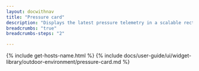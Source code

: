 ```yaml
---
layout: docwithnav
title: "Pressure card"
description: "Displays the latest pressure telemetry in a scalable rectangle card."
breadcrumbs: "true"
breadcrumbs-steps: "2"

---
```

{% include get-hosts-name.html %}
{% include docs/user-guide/ui/widget-library/outdoor-environment/pressure-card.md %}
